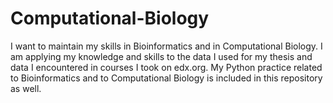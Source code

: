# Computational-Biology
I want to maintain my skills in Bioinformatics and in Computational Biology. I am applying my knowledge and skills
to the data I used for my thesis and data I encountered in courses I took on edx.org. My Python practice related to
Bioinformatics and to Computational Biology is included in this repository as well.
